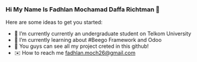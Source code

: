 ### Hi My Name Is Fadhlan Mochamad Daffa Richtman 👋

Here are some ideas to get you started:

- 🔭 I’m currently currently an undergraduate student on Telkom University
- 🌱 I’m currently learning about #Beego Framework and Odoo
- :open_file_folder: You guys can see all my project creted in this github!
- :envelope: How to reach me fadhlan.moch26@gmail.com
